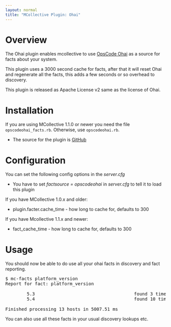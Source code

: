 ```yaml
---
layout: normal
title: "MCollective Plugin: Ohai"
---
```



# Overview

The Ohai plugin enables mcollective to use [OpsCode Ohai](http://wiki.opscode.com/display/chef/Ohai) as a source for facts about your system.

This plugin uses a 3000 second cache for facts, after that it will reset Ohai and regenerate all the facts, this adds a few seconds or so overhead to discovery. 

This plugin is released as Apache License v2 same as the license of Ohai. 

# Installation 


If you are using MCollective 1.1.0 or newer you need the file `opscodeohai_facts.rb`. Otherwise, use `opscodeohai.rb`.

 * The source for the plugin is [GitHub](https://github.com/puppetlabs/mcollective-plugins/tree/master/facts/ohai/)

# Configuration


You can set the following config options in the <em>server.cfg</em>

 * You have to set _factsource = opscodeohai_ in _server.cfg_ to tell it to load this plugin

If you have MCollective 1.0.x and older:

 * plugin.facter.cache_time - how long to cache for, defaults to 300

If you have Mcollective 1.1.x and newer:

 * fact\_cache\_time - how long to cache for, defaults to 300


# Usage

You should now be able to do use all your ohai facts in discovery and fact reporting.

<pre>
$ mc-facts platform_version
Report for fact: platform_version                            

        5.3                                     found 3 times
        5.4                                     found 10 times

Finished processing 13 hosts in 5007.51 ms
</pre>

You can also use all these facts in your usual discovery lookups etc. 
